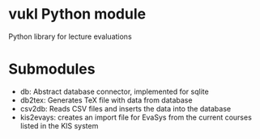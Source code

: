 vukl Python module
===
Python library for lecture evaluations

Submodules
===
* db: Abstract database connector, implemented for sqlite
* db2tex: Generates TeX file with data from database
* csv2db: Reads CSV files and inserts the data into the database
* kis2evays: creates an import file for EvaSys from the current courses listed in the KIS system
